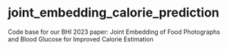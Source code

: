 # joint_embedding_calorie_prediction
Code base for our BHI 2023 paper: Joint Embedding of Food Photographs and Blood Glucose for Improved Calorie Estimation
